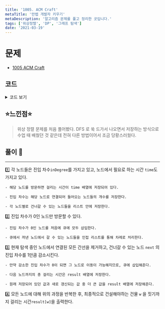 ```yaml
---
title: '1005. ACM Craft'
metaTitle: '만렙 개발자 키우기'
metaDescription: '알고리즘 문제를 풀고 정리한 곳입니다.'
tags: ['위상정렬', 'DP', '그래프 탐색']
date: '2021-03-19'
---
```


# 문제

- [1005 ACM Craft](https://www.acmicpc.net/problem/1005)

## 코드

<details><summary> 코드 보기 </summary>

```java
import java.io.BufferedReader;
import java.io.IOException;
import java.io.InputStreamReader;
import java.util.*;

public class Q1005 {
    static int n, k, w, inDegree[], time[];
    static List<Integer> adj[];
    public static void main(String[] args) throws IOException {
        BufferedReader br = new BufferedReader(new InputStreamReader(System.in));
        StringTokenizer st = new StringTokenizer(br.readLine());
        int tc = Integer.parseInt(st.nextToken());
        while(tc-- > 0){
            init(br, st);
            solution();
        }

    }

    static void solution() {
        Queue<Integer> q = new LinkedList<>();
        int result[] = new int[n + 1];

        for (int i = 1; i <= n; i++) {
            if(inDegree[i] == 0) {
                q.add(i);
                result[i] = time[i];
            }
        }
        while(!q.isEmpty()){
            int here = q.poll();
            for (int next : adj[here]) {
                inDegree[next] -= 1;
                if(inDegree[next] == 0) q.add(next);
                result[next] = Math.max(result[next], result[here] + time[next]);
            }
        }
        System.out.println(result[w]);
    }

    static void init(BufferedReader br, StringTokenizer st) throws IOException {
        st = new StringTokenizer(br.readLine());
        n = Integer.parseInt(st.nextToken());
        k = Integer.parseInt(st.nextToken());
        time = new int[n + 1];
        adj = new List[n + 1];
        inDegree = new int[n + 1];
        st = new StringTokenizer(br.readLine());
        for (int i = 1; i <= n; i++) {
            adj[i] = new ArrayList<>();
            time[i] = Integer.parseInt(st.nextToken());
        }
        for (int i = 0; i < k; i++) {
            st = new StringTokenizer(br.readLine());
            int s = Integer.parseInt(st.nextToken());
            int d = Integer.parseInt(st.nextToken());
            adj[s].add(d);
            inDegree[d] += 1;
        }
        w = Integer.parseInt(br.readLine());
    }
}
```

</details>

## ⭐️느낀점⭐️

> 위상 정렬 문제를 처음 풀어봤다. DFS 로 쑥 드가서 나오면서 저장하는 방식으로 수업 때 배웠던 것 같은데 전혀 다른 방법이어서 조금 당황스러웠다.

## 풀이 📣

<hr/>

1️⃣ 각 노드들은 진입 차수`inDegree`를 가지고 있고, 노드에서 필요로 하는 시간 `time`도 가지고 있다.

    - 해당 노드를 방문하면 걸리는 시간이 time 배열에 저장되어 있다.

    - 진입 차수는 해당 노드로 연결되어 들어오는 노드들의 개수를 저장한다.

    - 각 노드별로 건너갈 수 있는 노드들을 리스트 안에 저장한다.

2️⃣ 진입 차수가 0인 노드만 방문할 수 있다.

    - 진입 차수가 0인 노드를 처음에 큐에 모두 삽입한다.

    - 큐에서 꺼낸 노드에서 갈 수 있는 노드들을 인접 리스트를 통해 차례로 처리한다.

3️⃣ 현재 탐색 중인 노드에서 연결된 모든 간선을 제거하고, 건너갈 수 있는 노드 `next` 의 진입 차수를 1만큼 감소시킨다.

    - 만약 감소한 진입 차수가 0이 되면 그 노드로 이동이 가능해지므로, 큐에 삽입해준다.

    - 다음 노드까지의 총 걸리는 시간은 result 배열에 저장한다.

    - 원래 저장되어 있던 값과 새로 갱신되는 값 중 더 큰 값을 result 배열에 저장해준다.

4️⃣ 모든 노드에 대해 위의 과정을 반복한 후, 최종적으로 건설해야하는 건물 `w` 을 짓기까지 걸리는 시간`result[w]`을 출력한다.
